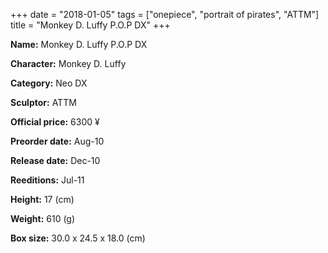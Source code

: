 +++
date = "2018-01-05"
tags = ["onepiece", "portrait of pirates", "ATTM"]
title = "Monkey D. Luffy P.O.P DX"
+++

**Name:** Monkey D. Luffy P.O.P DX

**Character:** Monkey D. Luffy

**Category:** Neo DX 

**Sculptor:** ATTM

**Official price:** 6300 ¥

**Preorder date:** Aug-10

**Release date:** Dec-10

**Reeditions:** Jul-11

**Height:** 17 (cm)

**Weight:** 610 (g)

**Box size:** 30.0 x 24.5 x 18.0 (cm)




